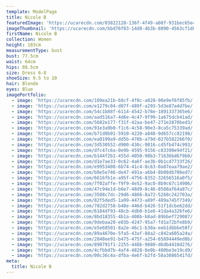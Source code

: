```yaml
---
template: ModelPage
title: Nicole B
featuredImage: 'https://ucarecdn.com/03822128-136f-4f49-a08f-931bec65e420/'
imageThumbnail: 'https://ucarecdn.com/bbd76f03-14d8-4b3b-8090-4563cf1d8e63/'
firstName: Nicole B
collection: Women
height: 183cm
measurementType: bust
bust: 77.5cm
waist: 64cm
hips: 88.5cm
size: Dress 6-8
shoeSize: 9.5 to 10
hair: Blonde
eyes: Blue
imagePortfolio:
  - image: 'https://ucarecdn.com/109ea21b-68cf-4f0c-a028-90e9ef6f85fb/'
  - image: 'https://ucarecdn.com/e1279c04-d07f-489f-a293-5d3e87a4d7be/'
  - image: 'https://ucarecdn.com/54c1b88f-6114-4542-b78e-1891337365e6/'
  - image: 'https://ucarecdn.com/aad516a7-4d6e-4c47-9f99-1a675dcb41ad/'
  - image: 'https://ucarecdn.com/5682e177-f31f-42aa-be47-271e2870bed3/'
  - image: 'https://ucarecdn.com/91e3a9b0-f1c6-4c58-90e3-8ca5c75339ad/'
  - image: 'https://ucarecdn.com/b71d0b01-5910-4220-a848-9d657cc82198/'
  - image: 'https://ucarecdn.com/ea0199a9-dd5b-478b-a79d-027b582266f0/'
  - image: 'https://ucarecdn.com/3d530552-d900-436c-9016-cd5fb474c993/'
  - image: 'https://ucarecdn.com/dfc47c6a-0e9b-4595-9156-c83390e94f21/'
  - image: 'https://ucarecdn.com/b144f2b1-455d-4050-90b3-71636bd6f9b0/'
  - image: 'https://ucarecdn.com/d1e7ae33-0c62-4a6f-ae3b-0b1cd7733f26/'
  - image: 'https://ucarecdn.com/e9953408-6b74-41c4-8c63-0a87eaa79ae2/'
  - image: 'https://ucarecdn.com/b0e5e746-de47-491a-a6b4-8b08db706ed7/'
  - image: 'https://ucarecdn.com/6616fb1e-a95f-4756-8352-32656516a0f5/'
  - image: 'https://ucarecdn.com/7f02affe-f9f9-4e52-9ac0-8b9c67c14906/'
  - image: 'https://ucarecdn.com/47c94e1d-b6e7-48d9-8c46-8508af64a87c/'
  - image: 'https://ucarecdn.com/3508c7dc-29d6-4866-8a72-5260c242703a/'
  - image: 'https://ucarecdn.com/82f5ded5-1a99-4473-a89f-489a745f7349/'
  - image: 'https://ucarecdn.com/782d2758-b48e-446d-b426-51f1dcbe62dd/'
  - image: 'https://ucarecdn.com/6184df93-48cb-4db0-b1e6-41da4a326fe6/'
  - image: 'https://ucarecdn.com/8bd18355-4b1a-408b-b8ad-89bbef729087/'
  - image: 'https://ucarecdn.com/9debaa20-e03b-4247-95a7-fd1a72bfe8b9/'
  - image: 'https://ucarecdn.com/e5e68501-8a2e-46c1-b30a-eeb1dbbbe58f/'
  - image: 'https://ucarecdn.com/89a4670e-5fa5-43af-88a2-c842a605a24a/'
  - image: 'https://ucarecdn.com/2848ee91-b475-475f-a254-65894449ed8b/'
  - image: 'https://ucarecdn.com/890791f1-2255-448b-9880-d6db4410d276/'
  - image: 'https://ucarecdn.com/4cfbbd7b-4af4-4828-8e0b-400be3e19cd9/'
  - image: 'https://ucarecdn.com/00c36c4a-dfba-4e6f-b2fd-58a3086541fd/'
meta:
  title: Nicole B
---
```


